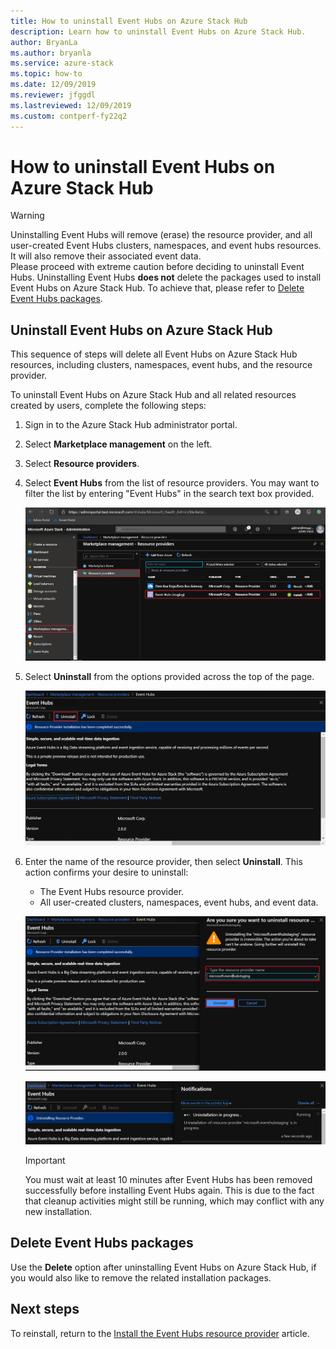 ```yaml
---
title: How to uninstall Event Hubs on Azure Stack Hub
description: Learn how to uninstall Event Hubs on Azure Stack Hub.
author: BryanLa
ms.author: bryanla
ms.service: azure-stack
ms.topic: how-to
ms.date: 12/09/2019
ms.reviewer: jfggdl
ms.lastreviewed: 12/09/2019
ms.custom: contperf-fy22q2
---
```


# How to uninstall Event Hubs on Azure Stack Hub

> [!WARNING]
> Uninstalling Event Hubs will remove (erase) the resource provider, and all user-created Event Hubs clusters, namespaces, and event hubs resources. It will also remove their associated event data.  
> Please proceed with extreme caution before deciding to uninstall Event Hubs. 
> Uninstalling Event Hubs **does not** delete the packages used to install Event Hubs on Azure Stack Hub. To achieve that, please refer to [Delete Event Hubs packages](#delete-event-hubs-packages).

## Uninstall Event Hubs on Azure Stack Hub

This sequence of steps will delete all Event Hubs on Azure Stack Hub resources, including clusters, namespaces, event hubs, and the resource provider.

To uninstall Event Hubs on Azure Stack Hub and all related resources created by users, complete the following steps:

1. Sign in to the Azure Stack Hub administrator portal.
2. Select **Marketplace management** on the left.
3. Select **Resource providers**.
4. Select **Event Hubs** from the list of resource providers. You may want to filter the list by entering "Event Hubs" in the search text box provided.

   [![Remove event hubs 1](media/event-hubs-rp-remove/1-uninstall.png)](media/event-hubs-rp-remove/1-uninstall.png#lightbox)

5. Select **Uninstall** from the options provided across the top of the page.

   [![Remove event hubs 2](media/event-hubs-rp-remove/2-uninstall.png)](media/event-hubs-rp-remove/2-uninstall.png#lightbox)

6. Enter the name of the resource provider, then select **Uninstall**. This action confirms your desire to uninstall:
   - The Event Hubs resource provider.
   - All user-created clusters, namespaces, event hubs, and event data.

   [![Remove event hubs 3](media/event-hubs-rp-remove/3-uninstall.png)](media/event-hubs-rp-remove/3-uninstall.png#lightbox)

   [![Removing event hubs 4](media/event-hubs-rp-remove/4-uninstall.png)](media/event-hubs-rp-remove/4-uninstall.png#lightbox)

   > [!IMPORTANT]
   > You must wait at least 10 minutes after Event Hubs has been removed successfully before installing Event Hubs again. This is due to the fact that cleanup activities might still be running, which may conflict with any new installation.

## Delete Event Hubs packages

Use the **Delete** option after uninstalling Event Hubs on Azure Stack Hub, if you would also like to remove the related installation packages. 

## Next steps

To reinstall, return to the [Install the Event Hubs resource provider](event-hubs-rp-install.md) article.
